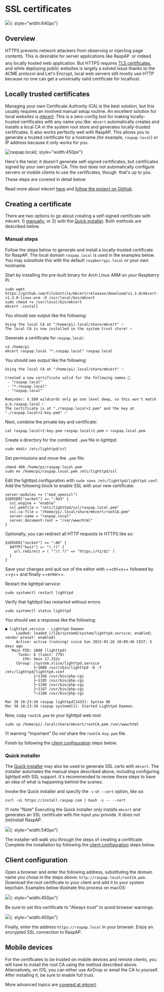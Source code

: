 # SSL certificates

![](https://user-images.githubusercontent.com/229399/229061188-ada5687c-6ef3-410a-8750-3ea54ae83632.jpg){: style="width:640px"}

## Overview
HTTPS prevents network attackers from observing or injecting page contents. This is desirable for server applications like RaspAP &#151; or indeed any locally hosted web application. But HTTPS requires [TLS certificates](https://en.wikipedia.org/wiki/Transport_Layer_Security), and while deploying public websites is largely a solved issue thanks to the ACME protocol and Let's Encrypt, local web servers still mostly use HTTP because no one can get a universally valid certificate for localhost.

## Locally trusted certificates 
Managing your own Certificate Authority (CA) is the best solution, but this usually requires an involved manual setup routine. An excellent solution for local websites is [mkcert](https://github.com/FiloSottile/mkcert). This is a zero-config tool for making locally-trusted certificates with any name you like. `mkcert` automatically creates and installs a local CA in the system root store and generates locally-trusted certificates. It also works perfectly well with RaspAP. This allows you to generate a trusted certificate for a hostname (for example, `raspap.local`) or IP address because it only works for you. 

![raspap.local](https://user-images.githubusercontent.com/229399/228976581-34beed42-9f08-4ece-9c1b-e5a865415dab.png){: style="width:450px"}

Here's the twist: it doesn't generate self-signed certificates, but certificates signed by your own private CA. This tool does not automatically configure servers or mobile clients to use the certificates, though &#151; that's up to you. These steps are covered in detail below.

Read more about mkcert [here](https://blog.filippo.io/mkcert-valid-https-certificates-for-localhost/) and [follow the project on GitHub](https://github.com/FiloSottile/mkcert).

## Creating a certificate
There are two options to go about creating a self-signed certificate with mkcert: 1) [manually](#manual-steps), or 2) with the [Quick installer](#quick-installer). Both methods are described below.

### Manual steps
Follow the steps below to generate and install a locally-trusted certificate for RaspAP. The local domain `raspap.local` is used in the examples below. You may substitute this with the default `raspberrypi.local` or your own hostname. 

Start by installing the pre-built binary for Arch Linux ARM on your Raspberry Pi:
```
sudo wget https://github.com/FiloSottile/mkcert/releases/download/v1.3.0/mkcert-v1.3.0-linux-arm -O /usr/local/bin/mkcert
sudo chmod +x /usr/local/bin/mkcert
mkcert -install
```
You should see output like the following:
```
Using the local CA at "/home/pi/.local/share/mkcert" ✨
The local CA is now installed in the system trust store! ⚡️
```
Generate a certificate for `raspap.local`:
```
cd /home/pi
mkcert raspap.local "*.raspap.local" raspap.local
```
You should see output like the following:
```
Using the local CA at "/home/pi/.local/share/mkcert" ✨

Created a new certificate valid for the following names 📜
 - "raspap.local"
 - "*.raspap.local"
 - "raspap.local"

Reminder: X.509 wildcards only go one level deep, so this won't match a.b.raspap.local ℹ️
The certificate is at "./raspap.local+2.pem" and the key at "./raspap.local+2-key.pem" ✅
```
Next, combine the private key and certificate:
```
cat raspap.local+2-key.pem raspap.local+2.pem > raspap.local.pem
```
Create a directory for the combined `.pem` file in lighttpd:
```
sudo mkdir /etc/lighttpd/ssl
```
Set permissions and move the `.pem` file:
```
chmod 400 /home/pi/raspap.local.pem
sudo mv /home/pi/raspap.local.pem /etc/lighttpd/ssl
```
Edit the lighttpd configuration with `sudo nano /etc/lighttpd/lighttpd.conf`. Add the following block to enable SSL with your new certificate:

```
server.modules += ("mod_openssl")
$SERVER["socket"] == ":443" {
  ssl.engine = "enable"
  ssl.pemfile = "/etc/lighttpd/ssl/raspap.local.pem"
  ssl.ca-file = "/home/pi/.local/share/mkcert/rootCA.pem"
  server.name = "raspap.local"
  server.document-root = "/var/www/html"
}
```

Optionally, you can redirect all HTTP requests to HTTPS like so:
```
$SERVER["socket"] == ":80" {
  $HTTP["host"] =~ "(.*)" {
    url.redirect = ( "^/(.*)" => "https://%1/$1" )
  }
}
```
Save your changes and quit out of the editor with ++ctrl+x++ followed by ++y++ and finally ++enter++.

Restart the lighttpd service:
```
sudo systemctl restart lighttpd
```
Verify that lighttpd has restarted without errors:
```
sudo systemctl status lighttpd
```
You should see a response like the following:
```
● lighttpd.service - Lighttpd Daemon
     Loaded: loaded (/lib/systemd/system/lighttpd.service; enabled; vendor preset: enabled)
     Active: active (running) since Sun 2023-03-26 10:09:46 CEST; 5 days ago
   Main PID: 1080 (lighttpd)
      Tasks: 6 (limit: 779)
        CPU: 5min 17.332s
     CGroup: /system.slice/lighttpd.service
             ├─1080 /usr/sbin/lighttpd -D -f /etc/lighttpd/lighttpd.conf
             ├─1168 /usr/bin/php-cgi
             ├─1185 /usr/bin/php-cgi
             ├─1186 /usr/bin/php-cgi
             ├─1187 /usr/bin/php-cgi
             └─1188 /usr/bin/php-cgi

Mar 30 18:23:38 raspap lighttpd[1433]: Syntax OK
Mar 30 18:23:38 raspap systemd[1]: Started Lighttpd Daemon.
```
Now, copy `rootCA.pem` to your lighttpd web root:
```
sudo cp /home/pi/.local/share/mkcert/rootCA.pem /var/www/html
```

!!! warning "Important"
    Do *not* share the `rootCA-key.pem` file.

Finish by following the [client configuration](#client-configuration) steps below.

### Quick installer
The [Quick Installer](quick.md) may also be used to generate SSL certs with `mkcert`. The installer automates the manual steps described above, including configuring lighttpd with SSL support. It's recommended to review these steps to have an idea of what is happening behind the scenes. 

Invoke the Quick installer and specify the `-c` or `--cert` option, like so:

```
curl -sL https://install.raspap.com | bash -s -- --cert
```

!!! note "Note"
    Executing the Quick installer only installs `mkcert` and generates an SSL certificate with the input you provide. It does _not_ (re)install RaspAP. 

![](https://user-images.githubusercontent.com/229399/228978188-bac645ab-76fb-4eb6-95aa-44521167907a.gif){: style="width:540px"}

The installer will walk you through the steps of creating a certificate. Complete the installation by following the [client configuration](#client-configuration) steps below.

## Client configuration
Open a browser and enter the following address, substituting the domain name you chose in the steps above: `http://raspap.local/rootCA.pem`. Download the root certificate to your client and add it to your system keychain. Examples below illustrate this process on macOS:

![](https://user-images.githubusercontent.com/229399/228977507-45efefa9-c2e1-4ed5-a298-a8aca5e3c7b7.png){: style="width:450px"}

Be sure to set this certificate to "Always trust" to avoid browser warnings. 

![](https://user-images.githubusercontent.com/229399/228977568-08db7696-677a-47b3-bca1-33c7a4d34792.png){: style="width:450px"}

Finally, enter the address `https://raspap.local` in your browser. Enjoy an encrypted SSL connection to RaspAP.

## Mobile devices
For the certificates to be trusted on mobile devices and remote clients, you will have to install the root CA using the method described above. Alternatively, on iOS, you can either use AirDrop or email the CA to yourself. After installing it, be sure to enable full trust. 

More advanced topics are [covered at mkcert](https://github.com/FiloSottile/mkcert#advanced-topics).
 
